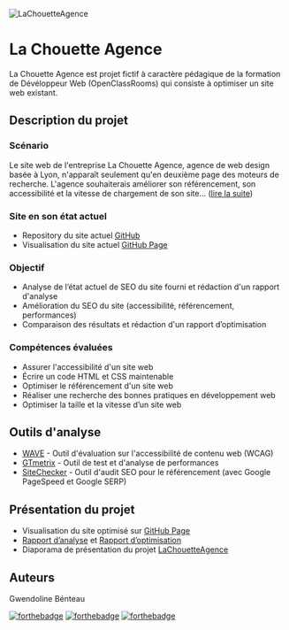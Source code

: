 ![LaChouetteAgence](https://github.com/GwendolineBENATEAU/GwendolineBenateau_4_02042021_LaChouetteAgence/blob/master/docs/Presentation-P4.jpg)



# La Chouette Agence
La Chouette Agence est projet fictif à caractère pédagique de la formation de Dévéloppeur Web (OpenClassRooms) qui consiste à optimiser un site web existant.

## Description du projet
### Scénario
Le site web de l'entreprise La Chouette Agence, agence de web design basée à Lyon, n'apparaît seulement qu'en deuxième page des moteurs de recherche. L'agence souhaiterais améliorer son référencement, son accessibilité et la vitesse de chargement de son site... ([lire la suite](https://github.com/GwendolineBENATEAU/GwendolineBenateau_4_02042021_LaChouetteAgence/blob/master/docs/DW-Projet4-OpenClassrooms.pdf))


### Site en son état actuel 
- Repository du site actuel [GitHub](https://github.com/GwendolineBENATEAU/GwendolineBenateau_4_StartingWebsite)
- Visualisation du site actuel [GitHub Page](https://gwendolinebenateau.github.io/GwendolineBenateau_4_StartingWebsite/)

### Objectif
- Analyse de l’état actuel de SEO du site fourni et rédaction d'un rapport d'analyse
- Amélioration du SEO du site (accessibilité, référencement, performances)
- Comparaison des résultats et rédaction d'un rapport d’optimisation

### Compétences évaluées
- Assurer l'accessibilité d'un site web
- Écrire un code HTML et CSS maintenable
- Optimiser le référencement d'un site web
- Réaliser une recherche des bonnes pratiques en développement web
- Optimiser la taille et la vitesse d’un site web

## Outils d'analyse
- [WAVE](https://wave.webaim.org/) - Outil d'évaluation sur l'accessibilité de contenu web (WCAG)
- [GTmetrix](https://gtmetrix.com/) - Outil de test et d'analyse de performances
- [SiteChecker](https://sitechecker.pro/app/main/dashboard) - Outil d'audit SEO pour le référencement (avec Google PageSpeed et Google SERP)

## Présentation du projet
- Visualisation du site optimisé sur [GitHub Page](https://gwendolinebenateau.github.io/GwendolineBenateau_4_02042021_LaChouetteAgence/)
- [Rapport d’analyse](https://github.com/GwendolineBENATEAU/GwendolineBenateau_4_02042021_LaChouetteAgence/blob/master/docs/Rapport-d-analyse-P4.pdf) et [Rapport d’optimisation](https://github.com/GwendolineBENATEAU/GwendolineBenateau_4_02042021_LaChouetteAgence/blob/master/docs/Rapport-d-optimisation-P4.pdf)
- Diaporama de présentation du projet [LaChouetteAgence](https://www.canva.com/design/DAEb6iuLD78/dbWpUxs65NkDoX1eMEqRGg/watch?utm_content=DAEb6iuLD78&utm_campaign=designshare&utm_medium=link&utm_source=sharebutton)

## Auteurs
Gwendoline Bénteau

[![forthebadge](https://img.shields.io/badge/GitHub-100000?style=for-the-badge&logo=github&logoColor=white)](https://github.com/GwendolineBENATEAU) [![forthebadge](https://img.shields.io/badge/Instagram-E4405F?style=for-the-badge&logo=instagram&logoColor=white)](https://www.instagram.com/web_doline/) [![forthebadge](https://img.shields.io/badge/LinkedIn-0077B5?style=for-the-badge&logo=linkedin&logoColor=white)](https://www.linkedin.com/in/gwendoline-benateau-18986412b/)
